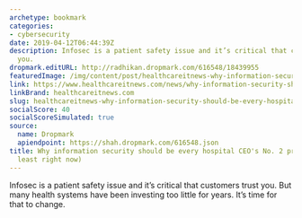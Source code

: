 ```yaml
---
archetype: bookmark
categories:
- cybersecurity
date: 2019-04-12T06:44:39Z
description: Infosec is a patient safety issue and it’s critical that customers trust
  you.
dropmark.editURL: http://radhikan.dropmark.com/616548/18439955
featuredImage: /img/content/post/healthcareitnews-why-information-security-should-be-every-hospital-ceo-s-no-2-priority-at-least-right-now.png
link: https://www.healthcareitnews.com/news/why-information-security-should-be-every-hospital-ceos-no-2-priority-least-right-now
linkBrand: healthcareitnews.com
slug: healthcareitnews-why-information-security-should-be-every-hospital-ceo-s-no-2-priority-at-least-right-now
socialScore: 40
socialScoreSimulated: true
source:
  name: Dropmark
  apiendpoint: https://shah.dropmark.com/616548.json
title: Why information security should be every hospital CEO's No. 2 priority (at
  least right now)
---
```

Infosec is a patient safety issue and it’s critical that customers trust you. But many health systems have been investing too little for years. It’s time for that to change.